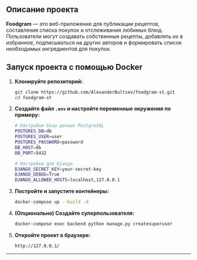 ## Описание проекта

**Foodgram** — это веб-приложение для публикации рецептов, составления списка покупок и отслеживания любимых блюд. Пользователи могут создавать собственные рецепты, добавлять их в избранное, подписываться на других авторов и формировать список необходимых ингредиентов для покупок.

## Запуск проекта с помощью Docker

1. **Клонируйте репозиторий:**
    ```bash
    git clone https://github.com/AlexanderBultsev/foodgram-st.git
    cd foodgram-st
    ```

2. **Создайте файл `.env` и настройте переменные окружения по примеру:**
    ```bash
    # Настройки базы данных PostgreSQL
    POSTGRES_DB=db
    POSTGRES_USER=user
    POSTGRES_PASSWORD=password
    DB_HOST=db
    DB_PORT=5432

    # Настройки для Django
    DJANGO_SECRET_KEY=your-secret-key
    DJANGO_DEBUG=True
    DJANGO_ALLOWED_HOSTS=localhost,127.0.0.1
    ```

3. **Постройте и запустите контейнеры:**
    ```bash
    docker-compose up --build -d
    ```

4. **(Опционально) Создайте суперпользователя:**
    ```bash
    docker-compose exec backend python manage.py createsuperuser
    ```

6. **Откройте проект в браузере:**
    ```
    http://127.0.0.1/
    ```

---